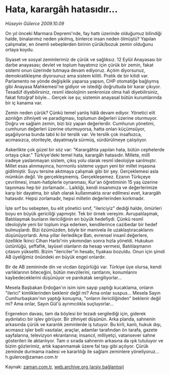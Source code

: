 # Hata, karargâh hatasıdır...

*Hüseyin Gülerce 2009.10.09*

<tr><td class="metin" colspan="2" style="padding-top: 20px; padding-left: 5px; padding-right: 10px;">On yıl önceki Marmara Depremi'nde, fay hattı üzerinde olduğumuz bilindiği halde, binalarımız neden yıkılmış, binlerce insan neden ölmüştü? Yapılan çalışmalar, en önemli sebeplerden birinin çürük/bozuk zemin olduğunu ortaya koydu.</td></tr><tr><td class="metin" colspan="2" style="padding-top: 20px; padding-left: 5px; padding-right: 10px;"><p> Siyaset ve sosyal zeminlerimiz de çürük ve sağlıksız. 12 Eylül Anayasası bir darbe anayasası; devlet ve toplum hayatımız için çürük bir zemin, fakat sistemi onun üzerinde tutmaya devam ediyoruz. Açılım diyorsunuz, demokratikleşme diyorsunuz ama sistem kilitli. Pratik de bir kilidi var. Parlamento ne yönde değişiklik yaparsa yapsın, CHP otomatiğe bağlıymış gibi Anayasa Mahkemesi'ne gidiyor ve istediği doğrultuda bir karar çıkıyor. Tesadüf diyebilirsiniz, resmî ideolojinin senkronize olma hali diyebilirsiniz, fakat fotoğraf böyle... Gerçek ise şu; sistemin anayasal bütün kurumlarında bir iç kanama var.
<p> Zemin neden çürük? Çünkü temel yanlış hâlâ devam ediyor. Yönetici elit azınlığın zihniyeti ve paradigması, toplumun değerleri üzerine oturmuyor. Doğru ve sağlam zemin, bizi biz yapan değerlerdir. Cumhurun yönetimi, cumhurun değerleri üzerine oturmuyorsa, hatta onları küçümsüyor, aşağılıyorsa bunda tabii ki bir terslik var. Ve terslik çok insafsızca, acımasızca, otoriteyle, dayatmayla sürmüş, sürdürülmeye çalışılıyor.
<p> Askerlikte çok güzel bir söz var: "Karargâhta yapılan hata, bütün cephelerde ortaya çıkar." Türkiye'deki temel hata, karargâh hatasıdır. Millete, millî iradeye yaslanmayan sistem, çıkış yolu olarak resmî ideolojiye sarılmıştır. Millet esas alınmayınca, hormonlu sisteme uygun yeni bir millet inşasına gidilmiştir. Suyu tersine akıtmaya çalışmak gibi bir şey. Gerçeklemesi asla mümkün değil. Ve gerçekleşmemiş. Gerçekleşemez. Ezanın Türkçeye çevrilmesi, imam-hatiplerle oynanması, Kur'an öğretiminin 15 yaş üzerine taşınması hep bir zorlamadır... Laikliği, kendi insanımıza ve değerlerimize karşı bir dayatma, bir silah olarak kullanmakta ısrar edilmesi evet, karargâh hatasıdır. Hepsi zorlamadır, hepsi milletin değerlerinden korkmadır.
<p> İşte sırf bu sebepten, bu elit yönetici sınıf, "ilericiyiz" dediği halde, ömürleri boyu en büyük gericiliği yapmıştır. Tek bir örnek vereyim. Avrupalılaşmak, Batılılaşmak bunların ilericiliğinin en büyük hedefiydi. Çünkü resmî ideolojiyle yeni bir toplum inşa ederken, kendilerince cazibedar bir hedef bulmuşlardı. Bizi özümüzden, böyle bir manivela ile uzaklaştıracaklarını düşünüyorlardı. Ama yıllar ilerledikçe Batı, evrensel insanî değerlere, özellikle İkinci Cihan Harbi'nin yıkımından sonra hızla yöneldi. Hukukun üstünlüğü, şeffaflık, layüsel olanların da hesap vermesi, Batılılaşmanın çıtasını yükseltti. Bizim "ilericiler"in hesabı, fiyakası bozuldu. Onun için şimdi AB üyeliğimiz önündeki en büyük engel onlardır.
<p> Bir de AB zemininde din ve vicdan özgürlüğü var. Türkiye üye olursa, kendi varlıklarının biteceğini, bütün mevzilerini, rantlarını, konumlarını kaybedeceklerini düşünüyor ve panikatak sergiliyorlar...
<p> Mesela Başbakan Erdoğan'ın isim isim sayıp yaptığı kucaklama, onların "ilerici" kimliklerinden beklenir değil mi? Ama onlar suspus... Mesela Sayın Cumhurbaşkanı'nın yaptığı konuşma, "onların ilericiliğinden" beklenir değil mi? Ama onlar, Sayın Gül'ü ayrımcılıkla suçluyorlar...
<p> Ergenekon davası, tam da böylesi bir tezadı sergilediği için, giderek aydınlatıcı bir işlev görüyor. Bir zihniyet düşünün. Arka planda, sahnenin arkasında çürük ve karanlık zeminlerde iş tutuyor. Bu kirli, kanlı, hukuk dışı, acımasız işler belli vasıtalar, araçlar, adamlar tarafından ön tarafa, gazete sayfalarına, televizyon ekranlarına; insancıl, milliyetçi, vatansever sahne gösterileri ile aktarılıyor. Tam o sırada sahnenin arkasına da ışık tutuluyor ve bizim gözlerimiz, artık kapanmamak üzere fal taşı gibi açılıyor. Çürük zeminde durmama iradesi ve kararlılığı ile sağlam zeminlere yöneliyoruz... h.gulerce@zaman.com.tr<br/></p></p></p></p></p></p></p></td></tr>

Kaynak: [zaman.com.tr](http://zaman.com.tr/yazar.do?yazino=901061), [web.archive.org (arşiv bağlantısı)](http://web.archive.org/web/20091018153041/http://www.zaman.com.tr:80/yazar.do?yazino=901061)
